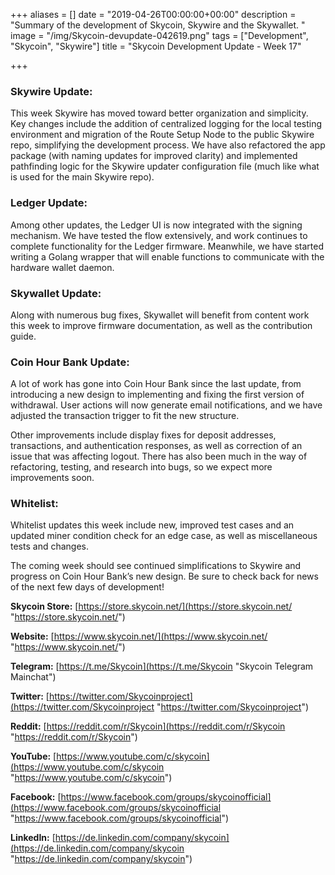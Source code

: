 +++
aliases = []
date = "2019-04-26T00:00:00+00:00"
description = "Summary of the development of Skycoin, Skywire and the Skywallet. "
image = "/img/Skycoin-devupdate-042619.png"
tags = ["Development", "Skycoin", "Skywire"]
title = "Skycoin Development Update - Week 17"

+++
### Skywire Update:

This week Skywire has moved toward better organization and simplicity. Key changes include the addition of centralized logging for the local testing environment and migration of the Route Setup Node to the public Skywire repo, simplifying the development process. We have also refactored the app package (with naming updates for improved clarity) and implemented pathfinding logic for the Skywire updater configuration file (much like what is used for the main Skywire repo).

### Ledger Update:

Among other updates, the Ledger UI is now integrated with the signing mechanism. We have tested the flow extensively, and work continues to complete functionality for the Ledger firmware. Meanwhile, we have started writing a Golang wrapper that will enable functions to communicate with the hardware wallet daemon.

### Skywallet Update:

Along with numerous bug fixes, Skywallet will benefit from content work this week to improve firmware documentation, as well as the contribution guide.

### Coin Hour Bank Update:

A lot of work has gone into Coin Hour Bank since the last update, from introducing a new design to implementing and fixing the first version of withdrawal. User actions will now generate email notifications, and we have adjusted the transaction trigger to fit the new structure.

Other improvements include display fixes for deposit addresses, transactions, and authentication responses, as well as correction of an issue that was affecting logout. There has also been much in the way of refactoring, testing, and research into bugs, so we expect more improvements soon.

### Whitelist:

Whitelist updates this week include new, improved test cases and an updated miner condition check for an edge case, as well as miscellaneous tests and changes.

The coming week should see continued simplifications to Skywire and progress on Coin Hour Bank’s new design. Be sure to check back for news of the next few days of development!

**Skycoin Store:** [https://store.skycoin.net/](https://store.skycoin.net/ "https://store.skycoin.net/")

**Website:** [https://www.skycoin.net/](https://www.skycoin.net/ "https://www.skycoin.net/")

**Telegram:** [https://t.me/Skycoin](https://t.me/Skycoin "Skycoin Telegram Mainchat")

**Twitter:** [https://twitter.com/Skycoinproject](https://twitter.com/Skycoinproject "https://twitter.com/Skycoinproject")

**Reddit:** [https://reddit.com/r/Skycoin](https://reddit.com/r/Skycoin "https://reddit.com/r/Skycoin")

**YouTube:** [https://www.youtube.com/c/skycoin](https://www.youtube.com/c/skycoin "https://www.youtube.com/c/skycoin")

**Facebook:** [https://www.facebook.com/groups/skycoinofficial](https://www.facebook.com/groups/skycoinofficial "https://www.facebook.com/groups/skycoinofficial")

**LinkedIn:** [https://de.linkedin.com/company/skycoin](https://de.linkedin.com/company/skycoin "https://de.linkedin.com/company/skycoin")